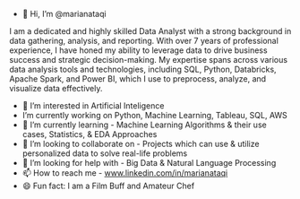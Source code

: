 - 👋 Hi, I’m @marianataqi

I am a dedicated and highly skilled Data Analyst with a strong background in data gathering, analysis, and reporting. With over 7 years of professional experience, I have honed my ability to leverage data to drive business success and strategic decision-making. My expertise spans across various data analysis tools and technologies, including SQL, Python, Databricks, Apache Spark, and Power BI, which I use to preprocess, analyze, and visualize data effectively.

- 👀 I’m interested in Artificial Inteligence
-  I’m currently working on Python, Machine Learning, Tableau, SQL, AWS
- 🌱 I’m currently learning - Machine Learning Algorithms & their use cases, Statistics, & EDA Approaches
- 💞️ I’m looking to collaborate on  - Projects which can use & utilize personalized data to solve real-life problems
- 🤔 I’m looking for help with - Big Data & Natural Language Processing
- 📫 How to reach me - www.linkedin.com/in/marianataqi
- 😄 Fun fact: I am a Film Buff and Amateur Chef

<!---
marianataqi/marianataqi is a ✨ special ✨ repository because its `README.md` (this file) appears on your GitHub profile.
You can click the Preview link to take a look at your changes.
--->

